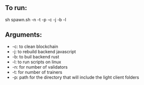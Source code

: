 ## To run:

sh spawn.sh -n <number of validators> -t <number of trainers> -p <path of output lightclients directory> -c -j -b -l

## Arguments:
- -c: to clean blockchain
- -j: to rebuild backend javascript
- -b: to buil backend rust
- -l: to run scripts on linux
- -n: for number of validators
- -t: for number of trainers
- -p: path for the directory that will include the light client folders